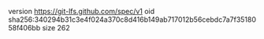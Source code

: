 version https://git-lfs.github.com/spec/v1
oid sha256:340294b31c3e4f024a370c8d416b149ab717012b56cebdc7a7f3518058f406bb
size 262

